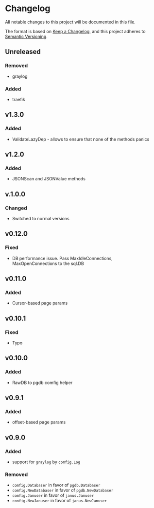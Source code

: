 # Changelog
All notable changes to this project will be documented in this file.

The format is based on [Keep a Changelog](https://keepachangelog.com/en/1.0.0/),
and this project adheres to [Semantic Versioning](https://semver.org/spec/v2.0.0.html).

## Unreleased

### Removed
* graylog

### Added 
* traefik 

## v1.3.0
### Added
- ValidateLazyDep - allows to ensure that none of the methods panics

## v1.2.0

### Added

* JSONScan and JSONValue methods 

## v.1.0.0

### Changed

* Switched to normal versions


## v0.12.0

### Fixed

* DB performance issue. Pass MaxIdleConnections, MaxOpenConnections to the sql.DB


## v0.11.0

### Added

* Cursor-based page params

## v0.10.1

### Fixed

* Typo

## v0.10.0

### Added

* RawDB to pgdb comfig helper

## v0.9.1

### Added

* offset-based page params

## v0.9.0

### Added

* support for `graylog` by `comfig.Log`

### Removed

* `comfig.Databaser` in favor of `pgdb.Databaser`
* `comfig.NewDatabaser` in favor of `pgdb.NewDatabaser`
* `comfig.Januser` in favor of `janus.Januser`
* `config.NewJanuser` in favor of `janus.NewJanuser`
